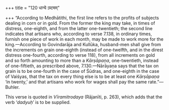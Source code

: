 +++
title = "120 धान्ये ऽष्टमम्"

+++
“According to Medhātithi, the first line refers to the profits of
subjects dealing in corn or in gold. From the former the king may take,
in times of distress, one-eighth, and from the latter one-twentieth; the
second line indicates that artisans who, according to verse 7.138, in
ordinary times, furnish one piece of work in each month, may be made to
work more for the king.—According to Govindarāja and Kullūka,
husband-men shall give from the increments on grain one-eighth (instead
of one-twelfth, and in the direst distress one-fourth, according to
verse 118), from all increments on gold and so forth amounting to more
than a *Kārṣāpaṇa*, one-twentieth, instead of one-fiftieth, as
prescribed above, 7.130.—Nārāyaṇa says that the tax on grain is to be
one-fourth in the case of Śūdras, and one-eighth in the case of Vaiśyas,
that the tax on every thing else is to be at least one *Kārṣāpaṇa* ‘in
twenty,’ and that artisans who work for wages shall pay the same
rate.”—Buhler.

This verse is quoted in *Vīramitrodaya* (Rājanīti, p. 263), which adds
that the verb ‘*dadyuḥ*’ is to be supplied.


